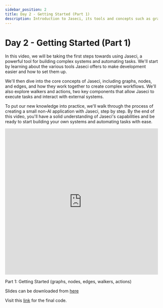```yaml
---
sidebar_position: 2
title: Day 2 - Getting Started (Part 1)
description: Introduction to Jaseci, its tools and concepts such as graphs, nodes, edges, walkers, actions and demonstrates the creation of a non-AI application step by step.
---
```


# Day 2 - **Getting Started (Part 1)**

In this video, we will be taking the first steps towards using Jaseci, a powerful tool for building complex systems and automating tasks. We'll start by learning about the various tools Jaseci offers to make development easier and how to set them up.

We'll then dive into the core concepts of Jaseci, including graphs, nodes, and edges, and how they work together to create complex workflows. We'll also explore walkers and actions, two key components that allow Jaseci to execute tasks and interact with external systems.

To put our new knowledge into practice, we'll walk through the process of creating a small non-AI application with Jaseci, step by step. By the end of this video, you'll have a solid understanding of Jaseci's capabilities and be ready to start building your own systems and automating tasks with ease.


<div>
    <iframe src="https://drive.google.com/file/d/1yVCsT_6FSSDBOf9DjhGNeA40OeHUEPEQ/preview" width="100%" height="480" frameborder="0"></iframe>
    <p>Part 1:  Getting Started (graphs, nodes, edges, walkers, actions)</p>
</div>


Slides can be downloaded from [here](https://github.com/Jaseci-Labs/jaseci/blob/main/examples/coursework-series-uom/2_jaseci_quickstart/2.1/slides.pdf)

Visit this [link](../../../../examples/coursework-series-uom/2_jaseci_quickstart/2.1/end) for the final code.

